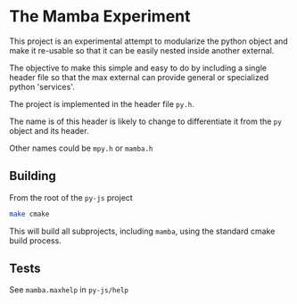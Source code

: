 # The Mamba Experiment

This project is an experimental attempt to modularize the python object and make it re-usable so that it can be easily nested inside another external.

The objective to make this simple and easy to do by including a single header file so that the max external can provide general or specialized python 'services'.

The project is implemented in the header file `py.h`.

The name is of this header is likely to change to differentiate it from the `py` object and its header.

Other names could be `mpy.h` or `mamba.h`

## Building

From the root of the `py-js` project

```bash
make cmake
```

This will build all subprojects, including `mamba`, using the standard cmake build process.

## Tests

See `mamba.maxhelp` in `py-js/help`
